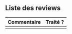## Liste des reviews

| Commentaire                                                  | Traité ?                                                     |
| ------------------------------------------------------------ | ------------------------------------------------------------ |
| | |
